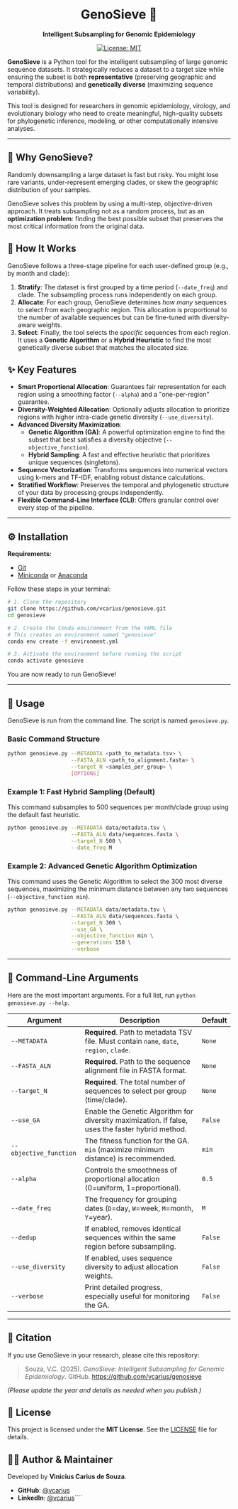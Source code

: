 <div align="center">

# GenoSieve 🧬

**Intelligent Subsampling for Genomic Epidemiology**

[![License: MIT](https://img.shields.io/badge/License-MIT-yellow.svg)](https://opensource.org/licenses/MIT)

</div>

**GenoSieve** is a Python tool for the intelligent subsampling of large genomic sequence datasets. It strategically reduces a dataset to a target size while ensuring the subset is both **representative** (preserving geographic and temporal distributions) and **genetically diverse** (maximizing sequence variability).

This tool is designed for researchers in genomic epidemiology, virology, and evolutionary biology who need to create meaningful, high-quality subsets for phylogenetic inference, modeling, or other computationally intensive analyses.

---

## 🤔 Why GenoSieve?

Randomly downsampling a large dataset is fast but risky. You might lose rare variants, under-represent emerging clades, or skew the geographic distribution of your samples.

GenoSieve solves this problem by using a multi-step, objective-driven approach. It treats subsampling not as a random process, but as an **optimization problem**: finding the best possible subset that preserves the most critical information from the original data.

## 🔬 How It Works

GenoSieve follows a three-stage pipeline for each user-defined group (e.g., by month and clade):

1.  **Stratify**: The dataset is first grouped by a time period (`--date_freq`) and clade. The subsampling process runs independently on each group.
2.  **Allocate**: For each group, GenoSieve determines *how many* sequences to select from each geographic region. This allocation is proportional to the number of available sequences but can be fine-tuned with diversity-aware weights.
3.  **Select**: Finally, the tool selects the *specific* sequences from each region. It uses a **Genetic Algorithm** or a **Hybrid Heuristic** to find the most genetically diverse subset that matches the allocated size.

## ✨ Key Features

-   **Smart Proportional Allocation**: Guarantees fair representation for each region using a smoothing factor (`--alpha`) and a "one-per-region" guarantee.
-   **Diversity-Weighted Allocation**: Optionally adjusts allocation to prioritize regions with higher intra-clade genetic diversity (`--use_diversity`).
-   **Advanced Diversity Maximization**:
    -   **Genetic Algorithm (GA)**: A powerful optimization engine to find the subset that best satisfies a diversity objective (`--objective_function`).
    -   **Hybrid Sampling**: A fast and effective heuristic that prioritizes unique sequences (singletons).
-   **Sequence Vectorization**: Transforms sequences into numerical vectors using k-mers and TF-IDF, enabling robust distance calculations.
-   **Stratified Workflow**: Preserves the temporal and phylogenetic structure of your data by processing groups independently.
-   **Flexible Command-Line Interface (CLI)**: Offers granular control over every step of the pipeline.

---

## ⚙️ Installation

**Requirements:**
*   [Git](https://git-scm.com/)
*   [Miniconda](https://docs.conda.io/en/latest/miniconda.html) or [Anaconda](https://www.anaconda.com/products/distribution)

Follow these steps in your terminal:

```bash
# 1. Clone the repository
git clone https://github.com/vcarius/genosieve.git
cd genosieve

# 2. Create the Conda environment from the YAML file
# This creates an environment named "genosieve"
conda env create -f environment.yml

# 3. Activate the environment before running the script
conda activate genosieve
```
You are now ready to run GenoSieve!

---

## 🚀 Usage

GenoSieve is run from the command line. The script is named `genosieve.py`.

### Basic Command Structure

```bash
python genosieve.py --METADATA <path_to_metadata.tsv> \
                    --FASTA_ALN <path_to_alignment.fasta> \
                    --target_N <samples_per_group> \
                    [OPTIONS]
```

### Example 1: Fast Hybrid Sampling (Default)

This command subsamples to 500 sequences per month/clade group using the default fast heuristic.

```bash
python genosieve.py --METADATA data/metadata.tsv \
                    --FASTA_ALN data/sequences.fasta \
                    --target_N 500 \
                    --date_freq M
```

### Example 2: Advanced Genetic Algorithm Optimization

This command uses the Genetic Algorithm to select the 300 most diverse sequences, maximizing the minimum distance between any two sequences (`--objective_function min`).

```bash
python genosieve.py --METADATA data/metadata.tsv \
                    --FASTA_ALN data/sequences.fasta \
                    --target_N 300 \
                    --use_GA \
                    --objective_function min \
                    --generations 150 \
                    --verbose
```

---

## 📌 Command-Line Arguments

Here are the most important arguments. For a full list, run `python genosieve.py --help`.

| Argument | Description | Default |
|---|---|---|
| `--METADATA` | **Required**. Path to metadata TSV file. Must contain `name`, `date`, `region`, `clade`. | `None` |
| `--FASTA_ALN` | **Required**. Path to the sequence alignment file in FASTA format. | `None` |
| `--target_N` | **Required**. The total number of sequences to select per group (time/clade). | `None` |
| `--use_GA` | Enable the Genetic Algorithm for diversity maximization. If false, uses the faster hybrid method. | `False` |
| `--objective_function` | The fitness function for the GA. `min` (maximize minimum distance) is recommended. | `min` |
| `--alpha` | Controls the smoothness of proportional allocation (0=uniform, 1=proportional). | `0.5` |
| `--date_freq` | The frequency for grouping dates (`D`=day, `W`=week, `M`=month, `Y`=year). | `M` |
| `--dedup` | If enabled, removes identical sequences within the same region before subsampling. | `False` |
| `--use_diversity` | If enabled, uses sequence diversity to adjust allocation weights. | `False` |
| `--verbose` | Print detailed progress, especially useful for monitoring the GA. | `False` |

---

## 📄 Citation

If you use GenoSieve in your research, please cite this repository:

> Souza, V.C. (2025). *GenoSieve: Intelligent Subsampling for Genomic Epidemiology*. GitHub. https://github.com/vcarius/genosieve

*(Please update the year and details as needed when you publish.)*

## 📜 License

This project is licensed under the **MIT License**. See the [LICENSE](LICENSE) file for details.

## 👨‍💻 Author & Maintainer

Developed by **Vinicius Carius de Souza**.

*   **GitHub**: [@vcarius](https://github.com/vcarius)
*   **LinkedIn**: [@vcarius]([https://www.linkedin.com/](https://www.linkedin.com/in/vinicius-carius-computational-biology/))````

